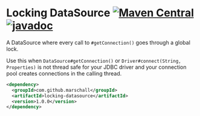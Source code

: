 Locking DataSource [![Maven Central](https://maven-badges.herokuapp.com/maven-central/com.github.marschall/locking-datasource/badge.svg)](https://maven-badges.herokuapp.com/maven-central/com.github.marschall/locking-datasource) [![javadoc](https://javadoc.io/badge2/com.github.marschall/locking-datasource/javadoc.svg)](https://javadoc.io/doc/com.github.marschall/locking-datasource) 
==================

A DataSource where every call to `#getConnection()` goes through a global lock.

Use this when `DataSource#getConnection()` or `Driver#connect(String, Properties)` is not thread safe for your JDBC driver and your connection pool creates connections in the calling thread.

```xml
<dependency>
  <groupId>com.github.marschall</groupId>
  <artifactId>locking-datasource</artifactId>
  <version>1.0.0</version>
</dependency>
```

